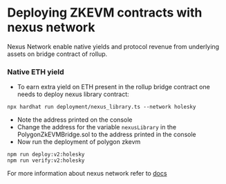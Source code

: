 # Deploying ZKEVM contracts with nexus network

Nexus Network enable native yields and protocol revenue from underlying assets on bridge contract of rollup.

### Native ETH yield
- To earn extra yield on ETH present in the rollup bridge contract one needs to deploy nexus library contract:
```
npx hardhat run deployment/nexus_library.ts --network holesky
```
- Note the address printed on the console
- Change the address for the variable `nexusLibrary` in the PolygonZkEVMBridge.sol to the address printed in the console
- Now run the deployment of polygon zkevm
```
npm run deploy:v2:holesky
npm run verify:v2:holesky

```

For more information about nexus network refer to [docs](https://docs.nexusnetwork.co.in/)
